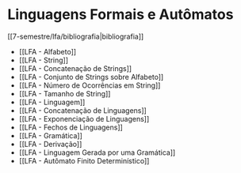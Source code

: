 # Linguagens Formais e Autômatos

[[7-semestre/lfa/bibliografia|bibliografia]]

- [[LFA - Alfabeto]]
- [[LFA - String]]
- [[LFA - Concatenação de Strings]]
- [[LFA - Conjunto de Strings sobre Alfabeto]]
- [[LFA - Número de Ocorrências em String]]
- [[LFA - Tamanho de String]]
- [[LFA - Linguagem]]
- [[LFA - Concatenação de Linguagens]]
- [[LFA - Exponenciação de Linguagens]]
- [[LFA - Fechos de Linguagens]]
- [[LFA - Gramática]]
- [[LFA - Derivação]]
- [[LFA - Linguagem Gerada por uma Gramática]]
- [[LFA - Autômato Finito Determinístico]]
